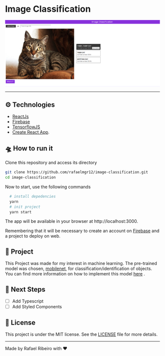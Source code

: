 # Image Classification

![clipboard.png](image/1BQfk_G9s-clipboard.png)

---
## ⚙️ Technologies 
* [ReactJs](https://reactjs.org/)
* [Firebase](https://www.googleadservices.com/pagead/aclk?sa=L&ai=DChcSEwiMh6bpkJP2AhVBD5EKHY57AXYYABABGgJjZQ&ohost=www.google.com&cid=CAESWOD2aJQ9UAlMGkhr4SHDIoCl6xq_ujMKwoih3wA2pPyAEysU_U000FDo2Ud2MYBy3wCmIU_6ZrLL91qTyd2zqWE9MfbkzEnRcXyNx6N0NTlBPMifTCCRUT4&sig=AOD64_2gc59V47PYnkKP43DnmrkLua23BA&q&adurl&ved=2ahUKEwj-_Z7pkJP2AhUSIbkGHRbtAEcQ0Qx6BAgFEAE)
* [TensorflowJS](https://www.tensorflow.org/js)
* [Create React App](https://github.com/facebook/create-react-app).
## 🛸 How to run it
Clone this repository and access its directory
```bash
git clone https://github.com/rafaelmgr12/image-classification.git
cd image-classification
```

Now to start, use the following commands
```bash
  # install depedencies
  yarn
  # init project
  yarn start
```

The app will be available in your browser at http://localhost:3000.

Remembering that it will be necessary to create an account on [Firebase](https://firebase.google.com/) and a project to deploy on web.

## 🤖 Project

This Project was made for my interest in machine learning. The pre-trained model was chosen, [mobilenet](https://arxiv.org/abs/1704.04861), for classification/identification of objects. You can find more information on how to implement this model [here](https://github.com/tensorflow/tfjs-models/tree/master/mobilenet) .


##  👣 Next Steps
- [ ] Add Typescript
- [ ] Add Styled Components

##  📝 License
This project is under the MIT license. See the [LICENSE](LICENSE.md) file for more details.

---
Made by Rafael Ribeiro with ❤️
